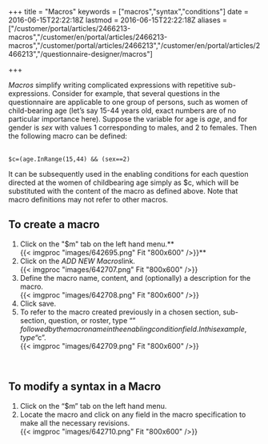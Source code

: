 ﻿+++
title = "Macros"
keywords = ["macros","syntax","conditions"]
date = 2016-06-15T22:22:18Z
lastmod = 2016-06-15T22:22:18Z
aliases = ["/customer/portal/articles/2466213-macros","/customer/en/portal/articles/2466213-macros","/customer/portal/articles/2466213","/customer/en/portal/articles/2466213","/questionnaire-designer/macros"]

+++

*Macros* simplify writing complicated expressions with repetitive
sub-expressions. Consider for example, that several questions in the
questionnaire are applicable to one group of persons, such as women of
child-bearing age (let’s say 15-44 years old, exact numbers are of no
particular importance here). Suppose the variable for age is *age*, and
for gender is *sex* with values 1 corresponding to males, and 2 to
females. Then the following macro can be defined:  
 

    $c=(age.InRange(15,44) && (sex==2)

  
  
It can be subsequently used in the enabling conditions for each question
directed at the women of childbearing age simply as $c, which will be
substituted with the content of the macro as defined above. Note that
macro definitions may not refer to other macros. 

  To create a macro
------------------

1.  Click on the "$m" tab on the left hand menu.**   
    {{< imgproc "images/642695.png" Fit "800x600" />}}**
2.  Click on the *ADD NEW Macros*link.  
    {{< imgproc "images/642707.png" Fit "800x600" />}}
3.  Define the macro name, content, and (optionally) a description for
    the macro.  
    {{< imgproc "images/642708.png" Fit "800x600" />}}
4.  Click save. 
5.  To refer to the macro created previously in a chosen section,
    sub-section, question, or roster, type “$” followed by the macro
    name in the enabling condition field. In this example, type “$c”.  
    {{< imgproc "images/642709.png" Fit "800x600" />}}

 

 To modify a syntax in a Macro
------------------------------

1.  Click on the “$m” tab on the left hand menu.
2.  Locate the macro and click on any field in the macro specification
    to make all the necessary revisions.   
    {{< imgproc "images/642710.png" Fit "800x600" />}}
